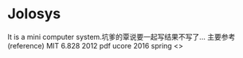 # Jolosys
It is a mini computer system.坑爹的覃说要一起写结果不写了...
主要参考(reference) MIT 6.828 2012 pdf 
		   ucore 2016 spring
		   <<modern operating systems>>
